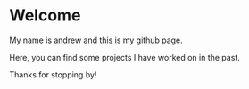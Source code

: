 <h1>Welcome</h1>
My name is andrew and this is my github page.

Here, you can find some projects I have worked on in the past.
</hr>
Thanks for stopping by!
